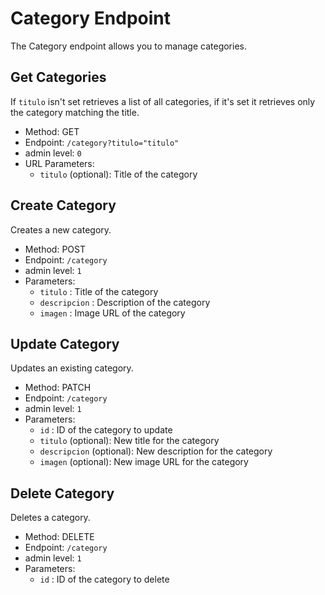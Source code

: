 # Category Endpoint

The Category endpoint allows you to manage categories.

## Get Categories

If `titulo` isn't set retrieves a list of all categories, if it's set it retrieves only the category matching the title.

- Method: GET
- Endpoint: `/category?titulo="titulo"`
- admin level: `0`
- URL Parameters:
    - `titulo` (optional): Title of the category

## Create Category

Creates a new category.

- Method: POST
- Endpoint: `/category`
- admin level: `1`
- Parameters:
    - `titulo`  : Title of the category
    - `descripcion`  : Description of the category
    - `imagen`  : Image URL of the category

## Update Category

Updates an existing category.

- Method: PATCH
- Endpoint: `/category`
- admin level: `1`
- Parameters:
    - `id`  : ID of the category to update
    - `titulo` (optional): New title for the category
    - `descripcion` (optional): New description for the category
    - `imagen` (optional): New image URL for the category

## Delete Category

Deletes a category.

- Method: DELETE
- Endpoint: `/category`
- admin level: `1`
- Parameters:
    - `id`  : ID of the category to delete
